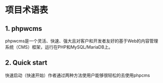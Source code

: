 # 项目术语表

## 1. phpwcms

phpwcms是一个灵活、快速、强大且对客户和开发者友好的基于Web的内容管理系统（CMS）框架，运行在PHP和MySQL/MariaDB上。

## 2. Quick start

快速启动（快速开始）作者通过两种方法使用户能够很轻松的去使用phpcms

